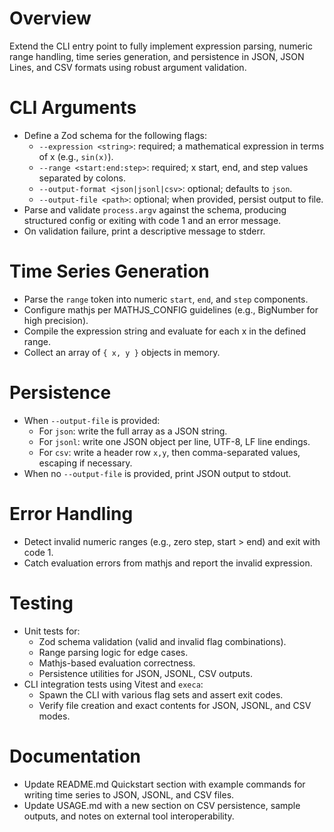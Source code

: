 # Overview

Extend the CLI entry point to fully implement expression parsing, numeric range handling, time series generation, and persistence in JSON, JSON Lines, and CSV formats using robust argument validation.

# CLI Arguments

- Define a Zod schema for the following flags:
  - `--expression <string>`: required; a mathematical expression in terms of x (e.g., `sin(x)`).
  - `--range <start:end:step>`: required; x start, end, and step values separated by colons.
  - `--output-format <json|jsonl|csv>`: optional; defaults to `json`.
  - `--output-file <path>`: optional; when provided, persist output to file.
- Parse and validate `process.argv` against the schema, producing structured config or exiting with code 1 and an error message.
- On validation failure, print a descriptive message to stderr.

# Time Series Generation

- Parse the `range` token into numeric `start`, `end`, and `step` components.
- Configure mathjs per MATHJS_CONFIG guidelines (e.g., BigNumber for high precision).
- Compile the expression string and evaluate for each x in the defined range.
- Collect an array of `{ x, y }` objects in memory.

# Persistence

- When `--output-file` is provided:
  - For `json`: write the full array as a JSON string.
  - For `jsonl`: write one JSON object per line, UTF-8, LF line endings.
  - For `csv`: write a header row `x,y`, then comma-separated values, escaping if necessary.
- When no `--output-file` is provided, print JSON output to stdout.

# Error Handling

- Detect invalid numeric ranges (e.g., zero step, start > end) and exit with code 1.
- Catch evaluation errors from mathjs and report the invalid expression.

# Testing

- Unit tests for:
  - Zod schema validation (valid and invalid flag combinations).
  - Range parsing logic for edge cases.
  - Mathjs-based evaluation correctness.
  - Persistence utilities for JSON, JSONL, CSV outputs.
- CLI integration tests using Vitest and `execa`:
  - Spawn the CLI with various flag sets and assert exit codes.
  - Verify file creation and exact contents for JSON, JSONL, and CSV modes.

# Documentation

- Update README.md Quickstart section with example commands for writing time series to JSON, JSONL, and CSV files.
- Update USAGE.md with a new section on CSV persistence, sample outputs, and notes on external tool interoperability.